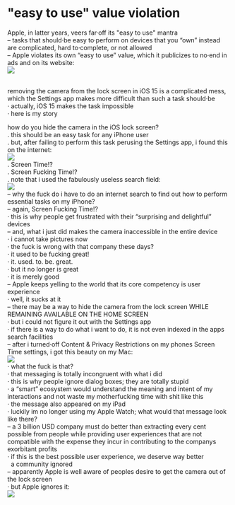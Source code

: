 # "easy to use" value violation

Apple, in latter years, veers far·off its "easy to use" mantra  
– tasks that should·be easy to·perform on devices that you “own” instead are complicated, hard to·complete, or not allowed  
– Apple violates its own “easy to use” value, which it publicizes to no·end in ads and on its website:  
![](_images/apple-make_it_simple.png)  
&nbsp;

removing the camera from the lock screen in iOS 15 is a complicated mess, which the Settings app makes more difficult than such a task should·be  
· actually, iOS 15 makes the task impossible  
· here is my story  

how do you hide the camera in the iOS lock screen?  
. this should be an easy task for any iPhone user  
. but, after failing to perform this task perusing the Settings app, i found this on the internet:  
![](_images/google_search-ios_remove_camera_from_lock_screen.png)  
. Screen Time!?  
. Screen Fucking Time!?  
. note that i used the fabulously useless search field:  
![](_images/ios-settings-search-lock_camera.png)  
– why the fuck do i have to do an internet search to find out how to perform essential tasks on my iPhone?  
– again, Screen Fucking Time!?  
· this is why people get frustrated with their “surprising and delightful” devices  
– and, what i just did makes the camera inaccessible in the entire device  
· i cannot take pictures now  
· the fuck is wrong with that company these days?  
· it used to be fucking great!  
· it. used. to. be. great.  
· but it no longer is great  
· it is merely good  
– Apple keeps yelling to the world that its core competency is user experience  
· well, it sucks at it  
– there may be a way to hide the camera from the lock screen WHILE REMAINING AVAILABLE ON THE HOME SCREEN  
· but i could not figure it out with the Settings app  
· if there is a way to do what i want to do, it is not even indexed in the apps search facilities  
– after i turned·off Content & Privacy Restrictions on my phones Screen Time settings, i got this beauty on my Mac:  
![](_images/mac-after_turning·off_content_and_privacy_restrictions.png)  
· what the fuck is that?  
· that messaging is totally incongruent with what i did  
· this is why people ignore dialog boxes; they are totally stupid  
· a “smart” ecosystem would understand the meaning and intent of my interactions and not waste my motherfucking time with shit like this  
· the message also appeared on my iPad   
· luckily im no longer using my Apple Watch; what would that message look like there?  
– a 3 billion USD company must do better than extracting every cent possible from people while providing user experiences that are not compatible with the expense they incur in contributing to the companys exorbitant profits  
· if this is the best possible user experience, we deserve way better  
&nbsp;
a community ignored  
– apparently Apple is well aware of peoples desire to get the camera out of the lock screen  
· but Apple ignores it:  
![](_images/apple_community-no_camera_on_lock_screen-ignored.png)  
&nbsp;

